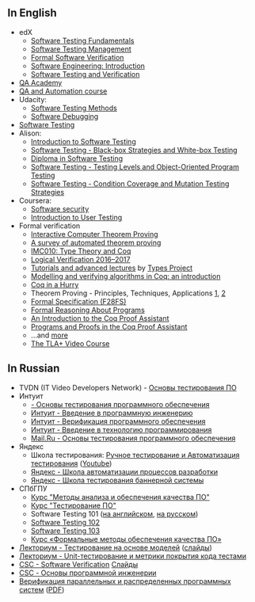 ## In English

* edX
  * [Software Testing Fundamentals](https://www.edx.org/course/software-testing-fundamentals-usmx-university-maryland-university-stv1-1x)
  * [Software Testing Management](https://www.edx.org/course/software-testing-management-usmx-university-maryland-university-stv1-2x)
  * [Formal Software Verification](https://www.edx.org/course/formal-software-verification-usmx-university-maryland-university-stv1-3x)
  * [Software Engineering: Introduction](https://www.edx.org/course/software-engineering-introduction-ubcx-softeng1x)
  * [Software Testing and Verification](https://www.edx.org/micromasters/software-testing-verification)
* [QA Academy](https://github.com/TelerikAcademy/QA-Academy)
* [QA and Automation course](https://github.com/HackBulgaria/QA-and-Automation-101)
* Udacity:
  * [Software Testing Methods](https://www.udacity.com/course/software-testing--cs258)
  * [Software Debugging](https://www.udacity.com/course/software-debugging--cs259)
* [Software Testing](http://compsciclub.ru/courses/softwaretesting/2008-spring/)
* Alison:
  * [Introduction to Software Testing](https://alison.com/course/introduction-to-software-testing)
  * [Software Testing - Black-box Strategies and White-box Testing](https://alison.com/course/software-testing-black-box-strategies-and-white-box-testing)
  * [Diploma in Software Testing](https://alison.com/course/diploma-in-software-testing)
  * [Software Testing - Testing Levels and Object-Oriented Program Testing](https://alison.com/course/software-testing-testing-levels-and-object-oriented-program-testing)
  * [Software Testing - Condition Coverage and Mutation Testing Strategies](https://alison.com/course/software-testing-condition-coverage-and-mutation-testing-strategies)
* Coursera:
  * [Software security](https://ru.coursera.org/learn/software-security)
  * [Introduction to User Testing](https://ru.coursera.org/learn/ui-testing/lecture/aal6p/introduction-to-user-testing)
* Formal verification
  * [Interactive Computer Theorem Proving](http://adam.chlipala.net/itp/)
  * [A survey of automated theorem proving](http://compsciclub.ru/en/courses/theoremproving/2013-autumn/)
  * [IMC010: Type Theory and Coq](http://www.cs.ru.nl/~freek/courses/tt-2011/)
  * [Logical Verification 2016–2017](http://www.cs.vu.nl//~jbe248/lv2017/)
  * [Tutorials and advanced lectures](http://www.cse.chalmers.se/research/group/logic/Types/tutorials.html) by [Types Project](http://www.cse.chalmers.se/research/group/logic/Types/index.html)
  * [Modelling and verifying algorithms in Coq: an introduction](https://www.di.ens.fr/~zappa/teaching/coq/ecole10/)
  * [Coq in a Hurry](https://cel.archives-ouvertes.fr/file/index/docid/72365/filename/coq-hurry.pdf)
  * Theorem Proving - Principles, Techniques, Applications [1](https://www.cse.unsw.edu.au/~cs4161/16s2/), [2](https://www.cse.unsw.edu.au/~kleing/teaching/thprv-04/index.html)
  * [Formal Specification (F28FS)](http://www.macs.hw.ac.uk/~gabbay/F28FS/)
  * [Formal Reasoning About Programs](https://frap.csail.mit.edu/main)
  * [An Introduction to the Coq Proof Assistant](https://www.cis.upenn.edu/~rrand/cufp_2015/)
  * [Programs and Proofs in the Coq Proof Assistant](https://www.cis.upenn.edu/~rrand/popl_2016/)
  * ...and [more](https://coq.inria.fr/cocorico/CoqInTheClassroom)
  * [The TLA+ Video Course](http://lamport.azurewebsites.net/video/videos.html)

## In Russian

* TVDN (IT Video Developers Network) - [Основы тестирования ПО](https://itvdn.com/ru/video/testing-process)
* Интуит
  * [ - Основы тестирования программного обеспечения](http://www.intuit.ru/studies/courses/48/48/info)
  * [Интуит - Введение в программную инженерию](http://www.intuit.ru/studies/courses/497/353/info)
  * [Интуит - Верификация программного обеспечения](http://www.intuit.ru/studies/courses/1040/209/info)
  * [Интуит - Введение в технологию программирования](http://www.intuit.ru/studies/courses/2262/160/info)
  * [Mail.Ru - Основы тестирования программного обеспечения](http://universarium.org/course/526)
* Яндекс
  * Школа тестирования: [Ручное тестирование и Автоматизация тестирования](https://academy.yandex.ru/events/testing/spb-2016/) ([Youtube](https://www.youtube.com/playlist?list=PLJMRN_6MT0JYItlUeor7YRa0r6-lI8MMR))
  * [Яндекс - Школа автоматизации процессов разработки](https://academy.yandex.ru/events/testing/spb-2014/)
  * [Яндекс - Школа тестирования баннерной системы](https://academy.yandex.ru/events/testing/msk-2014/)
* СПбГПУ
  * [Курс "Методы анализа и обеспечения качества ПО"](http://kspt.icc.spbstu.ru/course/QA)
  * [Курс "Тестирование ПО"](http://kspt.icc.spbstu.ru/2014/course/software-testing)
  * Software Testing 101 ([на английском](http://kspt.ftk.spbstu.ru/media/files/people/akhin/lectures/Software-Testing-101.pdf), [на русском](http://kspt.icc.spbstu.ru/media/files/people/akhin/lectures/Software-Testing-101-ru.pdf))
  * [Software Testing 102](http://kspt.icc.spbstu.ru/media/files/people/akhin/lectures/Software-Testing-102v2.pdf)
  * [Software Testing 103](http://kspt.icc.spbstu.ru/media/files/people/akhin/lectures/Software-Testing-102v3.pdf)
  * [Курс «Формальные методы обеспечения качества ПО»](http://kspt.icc.spbstu.ru/2010/course/quality)
* [Лекториум - Тестирование на основе моделей](https://www.lektorium.tv/course/22774) ([слайды](http://panda.ispras.ru/~kuliamin/mbt-course.html))
* [Лекториум - Unit-тестирование и метрики покрытия кода тестами](https://www.lektorium.tv/lecture/13635)
* [CSC - Software Verification](http://compsciclub.ru/courses/softwareverification/2008-spring/) [Слайды](http://compsciclub.ru/media/slides/modelbasedtesting_2010_spring/2010_04_25_modelbasedtesting_2010_spring_m98ClS2.pdf)
* [CSC - Основы программной инженерии](https://compscicenter.ru/courses/seintro/2012-spring/)
* [Верификация параллельных и распределенных программных систем](https://www.lektorium.tv/course/22862?id=22862) ([PDF](http://is.ifmo.ru/present/2012/20120218_model_che%D1%81king_karpov_lecture01.pdf))
